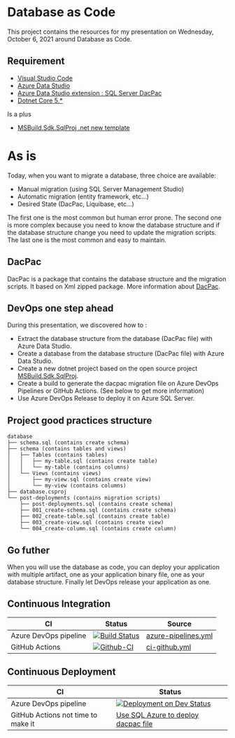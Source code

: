 # Database as Code 

This project contains the resources for my presentation on Wednesday, October 6, 2021 around Database as Code. 

## Requirement 

- [Visual Studio Code](https://code.visualstudio.com/)
- [Azure Data Studio](https://docs.microsoft.com/en-us/sql/azure-data-studio/download-azure-data-studio?view=sql-server-ver15&WT.mc_id=DOP-MVP-5001937)
- [Azure Data Studio extension : SQL Server DacPac](https://github.com/microsoft/azuredatastudio/wiki/List-of-Extensions)
- [Dotnet Core 5.*](https://dotnet.microsoft.com/download?WT.mc_id=DOP-MVP-5001937)

Is a plus 
- [MSBuild.Sdk.SqlProj .net new template](https://github.com/rr-wfm/MSBuild.Sdk.SqlProj?WT.mc_id=DOP-MVP-5001937#usage)

# As is 

Today, when you want to migrate a database, three choice are available:
- Manual migration (using SQL Server Management Studio)
- Automatic migration (entity framework, etc...)
- Desired State (DacPac, Liquibase, etc...)

The first one is the most common but human error prone. 
The second one is more complex because you need to know the database structure and if the database structure change you need to update the migration scripts.
The last one is the most common and easy to maintain. 

## DacPac

DacPac is a package that contains the database structure and the migration scripts. It based on Xml zipped package. More information about [DacPac](https://docs.microsoft.com/en-us/sql/relational-databases/database-migration/migrate-sql-server-database-using-dacpac?view=sql-server-ver15&WT.mc_id=DOP-MVP-5001937).

## DevOps one step ahead

During this presentation, we discovered how to : 

- Extract the database structure from the database (DacPac file) with Azure Data Studio.
- Create a database from the database structure (DacPac file) with Azure Data Studio.
- Create a new dotnet project based on the open source project [MSBuild.Sdk.SqlProj](https://github.com/rr-wfm/MSBuild.Sdk.SqlProj).
- Create a build to generate the dacpac migration file on Azure DevOps Pipelines or GitHub Actions. (See below to get more information)
- Use Azure DevOps Release to deploy it on Azure SQL Server.

## Project good practices structure 
```
database
├── schema.sql (contains create schema)
├── schema (contains tables and views)
│   ├── Tables (contains tables)
│   │   ├── my-table.sql (contains create table)
│   │   └── my-table (contains columns)
│   └── Views (contains views)
│       ├── my-view.sql (contains create view)
│       └── my-view (contains columns)
├── database.csproj
└── post-deployments (contains migration scripts)
    ├── post-deployments.sql (contains create schema)
    ├── 001_create-schema.sql (contains create schema)
    ├── 002_create-table.sql (contains create table)
    ├── 003_create-view.sql (contains create view)
    └── 004_create-column.sql (contains create column)
```

## Go futher

When you will use the database as code, you can deploy your application with multiple artifact, one as your application binary file, one as your database structure. Finally let DevOps release your application as one.

## Continuous Integration 

| CI | Status | Source |
|----|--------|--------|
| Azure DevOps pipeline | [![Build Status](https://dev.azure.com/senseoftech-sandbox/vacd-db-as-code/_apis/build/status/senseoftech.vacd-database-as-code?branchName=feature%2Fadd-azure-devops-pipeline-files)](https://dev.azure.com/senseoftech-sandbox/vacd-db-as-code/_build/latest?definitionId=3&branchName=feature%2Fadd-azure-devops-pipeline-files) | [azure-pipelines.yml](./ci/azure-pipelines.yml) |
| GitHub Actions | [![Github-CI](https://github.com/senseoftech/vacd-database-as-code/actions/workflows/ci-github.yml/badge.svg)](https://github.com/senseoftech/vacd-database-as-code/actions/workflows/ci-github.yml) | [ci-github.yml](.github/workflows/ci-github.yml) |

## Continuous Deployment 

| CI | Status |
|----|--------|
| Azure DevOps pipeline | [![Deployment on Dev Status](https://vsrm.dev.azure.com/senseoftech-sandbox/_apis/public/Release/badge/8f4c5372-1aa9-4e36-9a2c-bc7e96aee650/1/1)](https://vsrm.dev.azure.com/senseoftech-sandbox/_apis/public/Release/badge/8f4c5372-1aa9-4e36-9a2c-bc7e96aee650/1/1) | 
| GitHub Actions not time to make it  | [Use SQL Azure to deploy dacpac file](https://github.com/marketplace/actions/azure-sql-deploy) |
